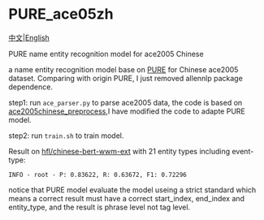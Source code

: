 # PURE_ace05zh
[中文](README_zh.md)|[English](README.md)

PURE name entity recognition model for ace2005 Chinese

a name entity recognition model base on [PURE](https://github.com/princeton-nlp/PURE) for Chinese ace2005 dataset. Comparing with origin PURE, I just removed allennlp package dependence.

step1: run `ace_parser.py` to parse ace2005 data, the code is based on [ace2005chinese_preprocess](https://github.com/ll0iecas/ace2005chinese_preprocess),I have modified the code to adapte PURE model.

step2: run `train.sh` to train model.

Result on [hfl/chinese-bert-wwm-ext](https://huggingface.co/hfl/chinese-bert-wwm-ext) with 21 entity types including event-type:
```
INFO - root - P: 0.83622, R: 0.63672, F1: 0.72296
```
notice that PURE model evaluate the model useing a strict standard which means a correct result must have a correct start_index, end_index and entity_type, and the result is phrase level not tag level.

